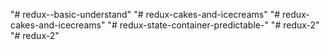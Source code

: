 "# redux--basic-understand" 
"# redux-cakes-and-icecreams" 
"# redux-cakes-and-icecreams" 
"# redux-state-container-predictable-" 
"# redux-2" 
"# redux-2" 
